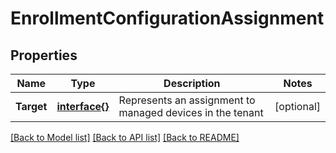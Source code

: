 # EnrollmentConfigurationAssignment

## Properties

Name | Type | Description | Notes
------------ | ------------- | ------------- | -------------
**Target** | [**interface{}**](.md) | Represents an assignment to managed devices in the tenant | [optional] 

[[Back to Model list]](../README.md#documentation-for-models) [[Back to API list]](../README.md#documentation-for-api-endpoints) [[Back to README]](../README.md)


